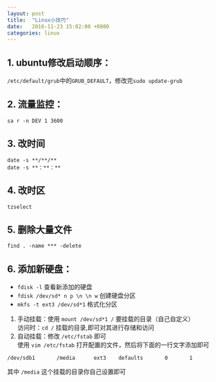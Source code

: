 ```yaml
---
layout: post
title:  "Linux小技巧"
date:   2016-11-23 15:02:00 +0800
categories: linux
---
```

## 1. ubuntu修改启动顺序：

`/etc/default/grub`中的`GRUB_DEFAULT`，修改完`sudo update-grub`

## 2. 流量监控：

`sa r -n DEV 1 3600`

## 3. 改时间
```
date -s **/**/**
date -s **：**：**
```
## 4. 改时区

`tzselect`

## 5. 删除大量文件

`find . -name *** -delete` 

## 6. 添加新硬盘：

* `fdisk -l` 查看新添加的硬盘
* `fdisk /dev/sd* n p \n \n w` 创建硬盘分区
* `mkfs -t ext3 /dev/sd*1` 格式化分区
1. 手动挂载：使用 `mount /dev/sd*1 /` 要挂载的目录（自己自定义）  
访问时：`cd /` 挂载的目录,即可对其进行存储和访问
2. 自动挂载：修改 `/etc/fstab` 即可  
使用 `vim /etc/fstab` 打开配置的文件，然后将下面的一行文字添加即可  

```
/dev/sdb1       /media      ext3    defaults       0       1
```

其中 `/media` 这个挂载的目录你自己设置即可
